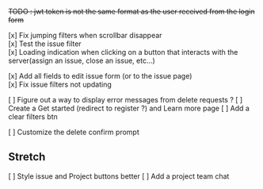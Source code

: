 ~~TODO : jwt token is not the same format as the user received from the login form~~

[x] Fix jumping filters when scrollbar disappear  
[x] Test the issue filter  
[x] Loading indication when clicking on a button that interacts with the server(assign an issue, close an issue, etc...)

[x] Add all fields to edit issue form (or to the issue page)  
[x] Fix issue filters not updating   

[ ] Figure out a way to display error messages from delete requests ?
[ ] Create a Get started (redirect to register ?) and Learn more page
[ ] Add a clear filters btn

[ ] Customize the delete confirm prompt

## Stretch
[ ] Style issue and Project buttons better
[ ] Add a project team chat
